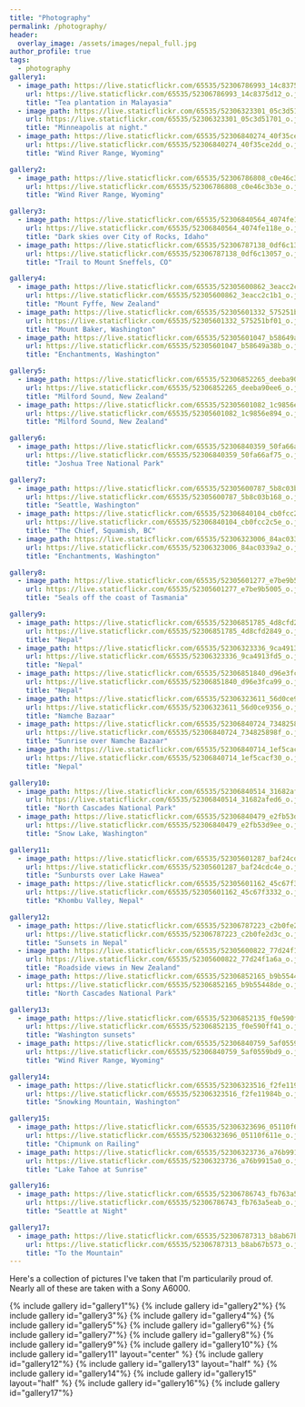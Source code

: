 ```yaml
---
title: "Photography"
permalink: /photography/
header:
  overlay_image: /assets/images/nepal_full.jpg
author_profile: true
tags:
  - photography
gallery1:
  - image_path: https://live.staticflickr.com/65535/52306786993_14c8375d12_o.jpg
    url: https://live.staticflickr.com/65535/52306786993_14c8375d12_o.jpg
    title: "Tea plantation in Malayasia"
  - image_path: https://live.staticflickr.com/65535/52306323301_05c3d51701_o.jpg
    url: https://live.staticflickr.com/65535/52306323301_05c3d51701_o.jpg
    title: "Minneapolis at night."
  - image_path: https://live.staticflickr.com/65535/52306840274_40f35ce2dd_o.jpg
    url: https://live.staticflickr.com/65535/52306840274_40f35ce2dd_o.jpg
    title: "Wind River Range, Wyoming"

gallery2:
  - image_path: https://live.staticflickr.com/65535/52306786808_c0e46c3b3e_o.jpg
    url: https://live.staticflickr.com/65535/52306786808_c0e46c3b3e_o.jpg
    title: "Wind River Range, Wyoming"

gallery3:
  - image_path: https://live.staticflickr.com/65535/52306840564_4074fe118e_o.jpg
    url: https://live.staticflickr.com/65535/52306840564_4074fe118e_o.jpg
    title: "Dark skies over City of Rocks, Idaho"
  - image_path: https://live.staticflickr.com/65535/52306787138_0df6c13057_o.jpg
    url: https://live.staticflickr.com/65535/52306787138_0df6c13057_o.jpg
    title: "Trail to Mount Sneffels, CO"

gallery4:
  - image_path: https://live.staticflickr.com/65535/52305600862_3eacc2c1b1_o.jpg
    url: https://live.staticflickr.com/65535/52305600862_3eacc2c1b1_o.jpg
    title: "Mount Fyffe, New Zealand"
  - image_path: https://live.staticflickr.com/65535/52305601332_575251bf01_o.jpg
    url: https://live.staticflickr.com/65535/52305601332_575251bf01_o.jpg
    title: "Mount Baker, Washington"
  - image_path: https://live.staticflickr.com/65535/52305601047_b58649a38b_o.jpg
    url: https://live.staticflickr.com/65535/52305601047_b58649a38b_o.jpg
    title: "Enchantments, Washington"

gallery5:
  - image_path: https://live.staticflickr.com/65535/52306852265_deeba90ee6_o.jpg
    url: https://live.staticflickr.com/65535/52306852265_deeba90ee6_o.jpg
    title: "Milford Sound, New Zealand"
  - image_path: https://live.staticflickr.com/65535/52305601082_1c9856e894_o.jpg
    url: https://live.staticflickr.com/65535/52305601082_1c9856e894_o.jpg
    title: "Milford Sound, New Zealand"

gallery6:
  - image_path: https://live.staticflickr.com/65535/52306840359_50fa66af75_o.jpg
    url: https://live.staticflickr.com/65535/52306840359_50fa66af75_o.jpg
    title: "Joshua Tree National Park"

gallery7:
  - image_path: https://live.staticflickr.com/65535/52305600787_5b8c03b168_o.jpg
    url: https://live.staticflickr.com/65535/52305600787_5b8c03b168_o.jpg
    title: "Seattle, Washington"
  - image_path: https://live.staticflickr.com/65535/52306840104_cb0fcc2c5e_o.jpg
    url: https://live.staticflickr.com/65535/52306840104_cb0fcc2c5e_o.jpg
    title: "The Chief, Squamish, BC"
  - image_path: https://live.staticflickr.com/65535/52306323006_84ac0339a2_o.jpg
    url: https://live.staticflickr.com/65535/52306323006_84ac0339a2_o.jpg
    title: "Enchantments, Washington"

gallery8:
  - image_path: https://live.staticflickr.com/65535/52305601277_e7be9b5005_o.jpg
    url: https://live.staticflickr.com/65535/52305601277_e7be9b5005_o.jpg
    title: "Seals off the coast of Tasmania"

gallery9:
  - image_path: https://live.staticflickr.com/65535/52306851785_4d8cfd2849_o.jpg
    url: https://live.staticflickr.com/65535/52306851785_4d8cfd2849_o.jpg
    title: "Nepal"
  - image_path: https://live.staticflickr.com/65535/52306323336_9ca4913fd5_o.jpg
    url: https://live.staticflickr.com/65535/52306323336_9ca4913fd5_o.jpg
    title: "Nepal"
  - image_path: https://live.staticflickr.com/65535/52306851840_d96e3fca99_o.jpg
    url: https://live.staticflickr.com/65535/52306851840_d96e3fca99_o.jpg
    title: "Nepal"
  - image_path: https://live.staticflickr.com/65535/52306323611_56d0ce9356_o.jpg
    url: https://live.staticflickr.com/65535/52306323611_56d0ce9356_o.jpg
    title: "Namche Bazaar"
  - image_path: https://live.staticflickr.com/65535/52306840724_734825898f_o.jpg
    url: https://live.staticflickr.com/65535/52306840724_734825898f_o.jpg
    title: "Sunrise over Namche Bazaar"
  - image_path: https://live.staticflickr.com/65535/52306840714_1ef5cacf30_o.jpg
    url: https://live.staticflickr.com/65535/52306840714_1ef5cacf30_o.jpg
    title: "Nepal"

gallery10:
  - image_path: https://live.staticflickr.com/65535/52306840514_31682afed6_o.jpg
    url: https://live.staticflickr.com/65535/52306840514_31682afed6_o.jpg
    title: "North Cascades National Park"
  - image_path: https://live.staticflickr.com/65535/52306840479_e2fb53d9ee_o.jpg
    url: https://live.staticflickr.com/65535/52306840479_e2fb53d9ee_o.jpg
    title: "Snow Lake, Washington"

gallery11:
  - image_path: https://live.staticflickr.com/65535/52305601287_baf24cdc4e_o.jpg
    url: https://live.staticflickr.com/65535/52305601287_baf24cdc4e_o.jpg
    title: "Sunbursts over Lake Hawea"
  - image_path: https://live.staticflickr.com/65535/52305601162_45c67f3332_o.jpg
    url: https://live.staticflickr.com/65535/52305601162_45c67f3332_o.jpg
    title: "Khombu Valley, Nepal"

gallery12:
  - image_path: https://live.staticflickr.com/65535/52306787223_c2b0fe2d3c_o.jpg
    url: https://live.staticflickr.com/65535/52306787223_c2b0fe2d3c_o.jpg
    title: "Sunsets in Nepal"
  - image_path: https://live.staticflickr.com/65535/52305600822_77d24f1a6a_o.jpg
    url: https://live.staticflickr.com/65535/52305600822_77d24f1a6a_o.jpg
    title: "Roadside views in New Zealand"
  - image_path: https://live.staticflickr.com/65535/52306852165_b9b55448de_o.jpg
    url: https://live.staticflickr.com/65535/52306852165_b9b55448de_o.jpg
    title: "North Cascades National Park"

gallery13:
  - image_path: https://live.staticflickr.com/65535/52306852135_f0e590ff41_o.jpg
    url: https://live.staticflickr.com/65535/52306852135_f0e590ff41_o.jpg
    title: "Washington sunsets"
  - image_path: https://live.staticflickr.com/65535/52306840759_5af0559bd9_o.jpg
    url: https://live.staticflickr.com/65535/52306840759_5af0559bd9_o.jpg
    title: "Wind River Range, Wyoming"

gallery14:
  - image_path: https://live.staticflickr.com/65535/52306323516_f2fe11984b_o.jpg
    url: https://live.staticflickr.com/65535/52306323516_f2fe11984b_o.jpg
    title: "Snowking Mountain, Washington"

gallery15:
  - image_path: https://live.staticflickr.com/65535/52306323696_05110f611e_o.jpg
    url: https://live.staticflickr.com/65535/52306323696_05110f611e_o.jpg
    title: "Chipmunk on Railing"
  - image_path: https://live.staticflickr.com/65535/52306323736_a76b9915a0_o.jpg
    url: https://live.staticflickr.com/65535/52306323736_a76b9915a0_o.jpg
    title: "Lake Tahoe at Sunrise"

gallery16:
  - image_path: https://live.staticflickr.com/65535/52306786743_fb763a5eab_o.jpg
    url: https://live.staticflickr.com/65535/52306786743_fb763a5eab_o.jpg
    title: "Seattle at Night"

gallery17:
  - image_path: https://live.staticflickr.com/65535/52306787313_b8ab67b573_o.jpg
    url: https://live.staticflickr.com/65535/52306787313_b8ab67b573_o.jpg
    title: "To the Mountain"
---
```

Here's a collection of pictures I've taken that I'm particularily proud of. 
Nearly all of these are taken with a Sony A6000.

{% include gallery id="gallery1"%}
{% include gallery id="gallery2"%}
{% include gallery id="gallery3"%}
{% include gallery id="gallery4"%}
{% include gallery id="gallery5"%}
{% include gallery id="gallery6"%}
{% include gallery id="gallery7"%}
{% include gallery id="gallery8"%}
{% include gallery id="gallery9"%}
{% include gallery id="gallery10"%}
{% include gallery id="gallery11" layout="center" %}
{% include gallery id="gallery12"%}
{% include gallery id="gallery13" layout="half" %}
{% include gallery id="gallery14"%}
{% include gallery id="gallery15" layout="half" %}
{% include gallery id="gallery16"%}
{% include gallery id="gallery17"%}

